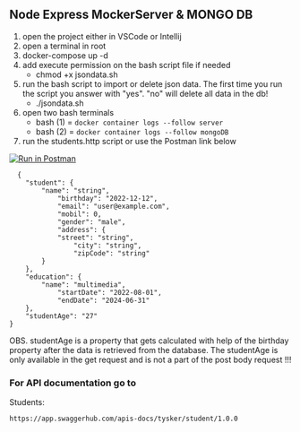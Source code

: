 ## Node Express MockerServer & MONGO DB

 1. open the project either in VSCode or Intellij
 2. open a terminal in root 
 3. docker-compose up -d
 4. add execute permission on the bash script file if needed
    - chmod +x jsondata.sh
 5. run the bash script to import or delete json data. The first time you run the script you answer with "yes". "no" will delete all data in the db!
    - ./jsondata.sh
 6. open two bash terminals
    - bash (1) = ``` docker container logs --follow server ``` 
    - bash (2) = ``` docker container logs --follow mongoDB ```
 7. run the students.http script or use the Postman link below

[![Run in Postman](https://run.pstmn.io/button.svg)](https://app.getpostman.com/run-collection/24760526-5f1a4dd2-7b02-49a0-9a14-36ca80e4421e?action=collection%2Ffork&collection-url=entityId%3D24760526-5f1a4dd2-7b02-49a0-9a14-36ca80e4421e%26entityType%3Dcollection%26workspaceId%3D7fcf0f84-1bef-47b8-8dcb-678d2878bbf6)

```JS
  {
    "student": {
        "name": "string",
            "birthday": "2022-12-12",
            "email": "user@example.com",
            "mobil": 0,
            "gender": "male",
            "address": {
            "street": "string",
                "city": "string",
                "zipCode": "string"
        }
    },
    "education": {
        "name": "multimedia",
            "startDate": "2022-08-01",
            "endDate": "2024-06-31"
    },
    "studentAge": "27"
}

```
OBS. studentAge is a property that gets calculated with help of the birthday property after the data is retrieved from the database. 
The studentAge is only available in the get request and is not a part of the post body request !!!


### For API documentation go to 

Students:
```JS
https://app.swaggerhub.com/apis-docs/tysker/student/1.0.0
```

